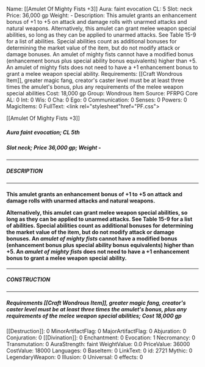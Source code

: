 Name: [[Amulet Of Mighty Fists +3]]
Aura: faint evocation
CL: 5
Slot: neck
Price: 36,000 gp
Weight: -
Description: This amulet grants an enhancement bonus of +1 to +5 on attack and damage rolls with unarmed attacks and natural weapons. Alternatively, this amulet can grant melee weapon special abilities, so long as they can be applied to unarmed attacks. See Table 15-9 for a list of abilities. Special abilities count as additional bonuses for determining the market value of the item, but do not modify attack or damage bonuses. An amulet of mighty fists cannot have a modified bonus (enhancement bonus plus special ability bonus equivalents) higher than +5. An amulet of mighty fists does not need to have a +1 enhancement bonus to grant a melee weapon special ability.
Requirements: [[Craft Wondrous Item]], greater magic fang, creator's caster level must be at least three times the amulet's bonus, plus any requirements of the melee weapon special abilities
Cost: 18,000 gp
Group: Wondrous Item
Source: PFRPG Core
AL: 0
Int: 0
Wis: 0
Cha: 0
Ego: 0
Communication: 0
Senses: 0
Powers: 0
MagicItems: 0
FullText: <link rel="stylesheet"href="PF.css"><div class="heading"><p class="alignleft">[[Amulet Of Mighty Fists +3]]</p><div style="clear: both;"></div></div><div><h5><b>Aura </b>faint evocation; <b>CL </b>5th</h5><h5><b>Slot </b>neck; <b>Price </b>36,000 gp; <b>Weight </b>-</h5></div><hr/><div><h5><b>DESCRIPTION</b></h5></div><hr/><div><h4><p>This amulet grants an enhancement bonus of +1 to +5 on attack and damage rolls with unarmed attacks and natural weapons.</p><p>Alternatively, this amulet can grant melee weapon special abilities, so long as they can be applied to unarmed attacks. See Table 15-9 for a list of abilities. Special abilities count as additional bonuses for determining the market value of the item, but do not modify attack or damage bonuses. An <i>amulet of mighty fists</i> cannot have a modified bonus (enhancement bonus plus special ability bonus equivalents) higher than +5. An <i>amulet of mighty fists</i> does not need to have a +1 enhancement bonus to grant a melee weapon special ability.</p></h4></div><hr/><div><h5><b>CONSTRUCTION</b></h5></div><hr/><div><h5><b>Requirements </b>[[Craft Wondrous Item]], <i>greater magic fang</i>, creator's caster level must be at least three times the amulet's bonus, plus any requirements of the melee weapon special abilities; <b>Cost </b>18,000 gp</h5></div>
[[Destruction]]: 0
MinorArtifactFlag: 0
MajorArtifactFlag: 0
Abjuration: 0
Conjuration: 0
[[Divination]]: 0
Enchantment: 0
Evocation: 1
Necromancy: 0
Transmutation: 0
AuraStrength: faint
WeightValue: 0.0
PriceValue: 36000
CostValue: 18000
Languages: 0
BaseItem: 0
LinkText: 0
id: 2721
Mythic: 0
LegendaryWeapon: 0
Illusion: 0
Universal: 0
effects: 0
